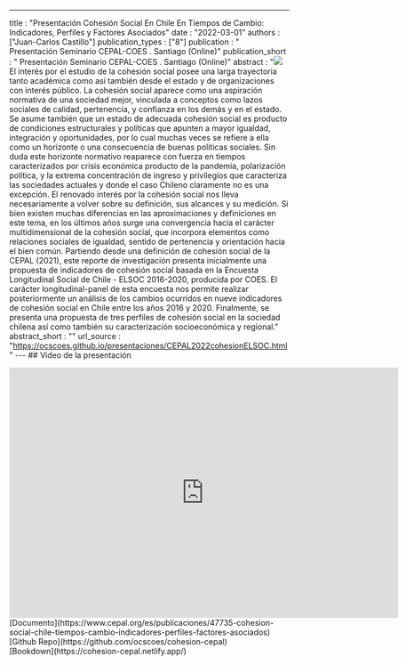 ---
title : "Presentación Cohesión Social En Chile En Tiempos de Cambio: Indicadores, Perfiles y Factores Asociados"
date : "2022-03-01"
authors : ["Juan-Carlos Castillo"]
publication_types : ["8"]
publication : " Presentación Seminario CEPAL-COES . Santiago  (Online)"
publication_short : " Presentación Seminario CEPAL-COES . Santiago  (Online)"
abstract : "![](/images/cepal-coes-2022.png) El interés por el estudio de la cohesión social posee una larga trayectoria tanto académica como así también desde el estado y de organizaciones con interés público. La cohesión social aparece como una aspiración normativa de una sociedad mejor, vinculada a conceptos como lazos sociales de calidad, pertenencia, y confianza en los demás y en el estado. Se asume también que un estado de adecuada cohesión social es producto de condiciones estructurales y políticas que apunten a mayor igualdad, integración y oportunidades, por lo cual muchas veces se refiere a ella como un horizonte o una consecuencia de buenas políticas sociales. Sin duda este horizonte normativo reaparece con fuerza en tiempos caracterizados por crisis económica producto de la pandemia, polarización política, y la extrema concentración de ingreso y privilegios que caracteriza las sociedades actuales y donde el caso Chileno claramente no es una excepción. El renovado interés por la cohesión social nos lleva necesariamente a volver sobre su definición, sus alcances y su medición. Si bien existen muchas diferencias en las aproximaciones y definiciones en este tema, en los últimos años surge una convergencia hacia el carácter multidimensional de la cohesión social, que incorpora elementos como relaciones sociales de igualdad, sentido de pertenencia y orientación hacia el bien común. Partiendo desde una definición de cohesión social de la CEPAL (2021), este reporte de investigación presenta inicialmente una propuesta de indicadores de cohesión social basada en la Encuesta Longitudinal Social de Chile - ELSOC 2016-2020, producida por COES. El carácter longitudinal-panel de esta encuesta nos permite realizar posteriormente un análisis de los cambios ocurridos en nueve indicadores de cohesión social en Chile entre los años 2016 y 2020. Finalmente, se presenta una propuesta de tres perfiles de cohesión social en la sociedad chilena así como también su caracterización socioeconómica y regional."
abstract_short : ""
url_source : "https://ocscoes.github.io/presentaciones/CEPAL2022cohesionELSOC.html"
--- ## Video de la presentación
<br>
<iframe width="700"  height="450" src="https://www.youtube.com/embed/CgfAkQ5RWxE" title="YouTube video player" frameborder="0" allow="accelerometer; autoplay; clipboard-write; encrypted-media; gyroscope; picture-in-picture" allowfullscreen></iframe>
<br>
[Documento](https://www.cepal.org/es/publicaciones/47735-cohesion-social-chile-tiempos-cambio-indicadores-perfiles-factores-asociados)
<br>
[Github Repo](https://github.com/ocscoes/cohesion-cepal)
<br>
[Bookdown](https://cohesion-cepal.netlify.app/)
